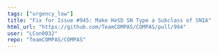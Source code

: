 ```yaml
---
tags: ["urgency_low"]
title: "Fix for Issue #945: Make HeSD SN Type a Subclass of SNIA"
html_url: "https://github.com/TeamCOMPAS/COMPAS/pull/994"
user: "LCon0032"
repo: "TeamCOMPAS/COMPAS"
---
```


